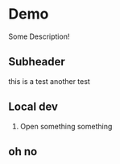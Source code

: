 # Demo

Some Description!

## Subheader

this is a test
another test

## Local dev
1. Open something something
## oh no